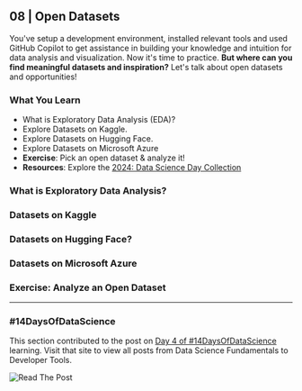 ## 08 | Open Datasets 

You've setup a development environment, installed relevant tools and used GitHub Copilot to get assistance in building your knowledge and intuition for data analysis and visualization. Now it's time to practice. **But where can you find meaningful datasets and inspiration?** Let's talk about open datasets and opportunities!

### What You Learn
- What is Exploratory Data Analysis (EDA)?
- Explore Datasets on Kaggle.
- Explore Datasets on Hugging Face.
- Explore Datasets on Microsoft Azure
- **Exercise**: Pick an open dataset & analyze it!
- **Resources**: Explore the [2024: Data Science Day Collection](https://bit.ly/2024-datasci-collection)


### What is Exploratory Data Analysis?


### Datasets on Kaggle

### Datasets on Hugging Face?

### Datasets on Microsoft Azure

### Exercise: Analyze an Open Dataset

---

### #14DaysOfDataScience

This section contributed to the post on [Day 4 of #14DaysOfDataScience](https://30daysof.github.io/data-science-day/week-2/4-open-datasets/) learning. Visit that site to view all posts from Data Science Fundamentals to Developer Tools.

![Read The Post](https://30daysof.github.io/data-science-day/_astro/DatatScienceDay-DevTools-4.15kWPLtO_Z9m8Wk.webp)
